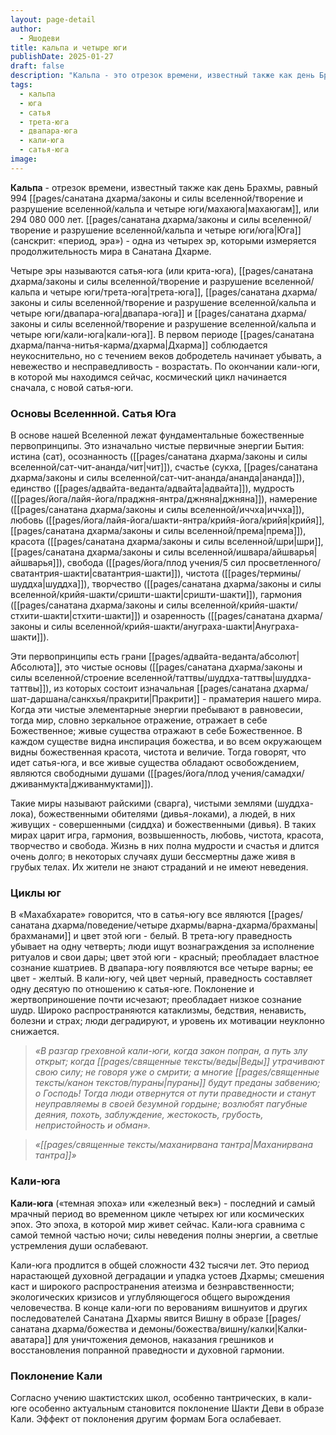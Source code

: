 ```yaml
---
layout: page-detail
author:
  - Яшодеви
title: кальпа и четыре юги
publishDate: 2025-01-27
draft: false
description: "Кальпа - это отрезок времени, известный также как день Брахмы, равный 994 махаюгам, или 294 080 000 лет. Юга (санскрит: «период, эра») - одна из четырех эр, которыми измеряется продолжительность мира в Санатана Дхарме. Четыре эры называются сатья (или крита), трета, двапара и кали."
tags:
  - кальпа
  - юга
  - сатья
  - трета-юга
  - двапара-юга
  - кали-юга
  - сатья-юга
image:
---
```

**Кальпа** - отрезок времени, известный также как день Брахмы, равный 994 [[pages/санатана дхарма/законы и силы вселенной/творение и разрушение вселенной/кальпа и четыре юги/махаюга|махаюгам]], или 294 080 000 лет. [[pages/санатана дхарма/законы и силы вселенной/творение и разрушение вселенной/кальпа и четыре юги/юга|Юга]] (санскрит: «период, эра») - одна из четырех эр, которыми измеряется продолжительность мира в Санатана Дхарме. 

Четыре эры называются сатья-юга (или крита-юга), [[pages/санатана дхарма/законы и силы вселенной/творение и разрушение вселенной/кальпа и четыре юги/трета-юга|трета-юга]], [[pages/санатана дхарма/законы и силы вселенной/творение и разрушение вселенной/кальпа и четыре юги/двапара-юга|двапара-юга]] и [[pages/санатана дхарма/законы и силы вселенной/творение и разрушение вселенной/кальпа и четыре юги/кали-юга|кали-юга]]. В первом периоде [[pages/санатана дхарма/панча-нитья-карма/дхарма|Дхарма]] соблюдается неукоснительно, но с течением веков добродетель начинает убывать, а невежество и несправедливость - возрастать. По окончании кали-юги, в которой мы находимся сейчас, космический цикл начинается сначала, с новой сатья-юги.

### Основы Вселеннной. Сатья Юга

В основе нашей Вселенной лежат фундаментальные божественные первопринципы. Это изначально чистые первичные энергии Бытия: истина (сат), осознанность ([[pages/санатана дхарма/законы и силы вселенной/сат-чит-ананда/чит|чит]]), счастье (сукха, [[pages/санатана дхарма/законы и силы вселенной/сат-чит-ананда/ананда|ананда]]), единство ([[pages/адвайта-веданта/адвайта|адвайта]]), мудрость ([[pages/йога/лайя-йога/праджня-янтра/джняна|джняна]]), намерение ([[pages/санатана дхарма/законы и силы вселенной/иччха|иччха]]), любовь ([[pages/йога/лайя-йога/шакти-янтра/крийя-йога/крийя|крийя]], [[pages/санатана дхарма/законы и силы вселенной/према|према]]), красота ([[pages/санатана дхарма/законы и силы вселенной/шри|шри]], [[pages/санатана дхарма/законы и силы вселенной/ишвара/айшварья|айшварья]]), свобода ([[pages/йога/плод учения/5 сил просветленного/сватантрия-шакти|сватантрия-шакти]]), чистота ([[pages/термины/шуддха|шуддха]]), творчество ([[pages/санатана дхарма/законы и силы вселенной/крийя-шакти/сришти-шакти|сришти-шакти]]), гармония ([[pages/санатана дхарма/законы и силы вселенной/крийя-шакти/стхити-шакти|стхити-шакти]]) и озаренность ([[pages/санатана дхарма/законы и силы вселенной/крийя-шакти/ануграха-шакти|Ануграха-шакти]]).

Эти первопринципы есть грани [[pages/адвайта-веданта/абсолют|Абсолюта]], это чистые основы ([[pages/санатана дхарма/законы и силы вселенной/строение вселенной/таттвы/шуддха-таттвы|шуддха-таттвы]]), из которых состоит изначальная [[pages/санатана дхарма/шат-даршана/санкхья/пракрити|Пракрити]] - праматерия нашего мира. Когда эти чистые элементарные энергии пребывают в равновесии, тогда мир, словно зеркальное отражение, отражает в себе Божественное; живые существа отражают в себе Божественное. В каждом существе видна инспирация божества, и во всем окружающем видны божественная красота, чистота и величие. Тогда говорят, что идет сатья-юга, и все живые существа обладают освобождением, являются свободными душами ([[pages/йога/плод учения/самадхи/дживанмукта|дживанмуктами]]).

Такие миры называют райскими (сварга), чистыми землями (шуддха-лока), божественными обителями (дивья-локами), а людей, в них живущих - совершенными (сиддха) и божественными (дивья). В таких мирах царит игра, гармония, возвышенность, любовь, чистота, красота, творчество и свобода. Жизнь в них полна мудрости и счастья и длится очень долго; в некоторых случаях души бессмертны даже живя в грубых телах. Их жители не знают страданий и не имеют неведения.

### Циклы юг

В «Махабхарате» говорится, что в сатья-югу все являются [[pages/санатана дхарма/поведение/четыре дхармы/варна-дхарма/брахманы|брахманами]] и цвет этой юги - белый. В трета-югу праведность убывает на одну четверть; люди ищут вознаграждения за исполнение ритуалов и свои дары; цвет этой юги - красный; преобладает властное сознание кшатриев. В двапара-югу появляются все четыре варны; ее цвет - желтый. В кали-югу, чей цвет черный, праведность составляет одну десятую по отношению к сатья-юге. Поклонение и жертвоприношение почти исчезают; преобладает низкое сознание шудр. Широко распространяются катаклизмы, бедствия, ненависть, болезни и страх; люди деградируют, и уровень их мотивации неуклонно снижается.

>*«В разгар греховной кали-юги, когда закон попран, а путь злу открыт; когда [[pages/священные тексты/веды|Веды]] утрачивают свою силу; не говоря уже о смрити; а многие [[pages/священные тексты/канон текстов/пураны|пураны]] будут преданы забвению; о Господь! Тогда люди отвернутся от пути праведности и станут неуправляемы в своей безумной гордыне; возлюбят пагубные деяния, похоть, заблуждение, жестокость, грубость, непристойность и обман».*  

>*«[[pages/священные тексты/маханирвана тантра|Маханирвана тантра]]»*

### Кали-юга

**Кали-юга** («темная эпоха» или «железный век») - последний и самый мрачный период во временном цикле четырех юг или космических эпох. Это эпоха, в которой мир живет сейчас. Кали-юга сравнима с самой темной частью ночи; силы неведения полны энергии, а светлые устремления души ослабевают.

Кали-юга продлится в общей сложности 432 тысячи лет. Это период нарастающей духовной деградации и упадка устоев Дхармы; смешения каст и широкого распространения атеизма и безнравственности; экологических кризисов и углубляющегося общего вырождения человечества. В конце кали-юги по верованиям вишнуитов и других последователей Санатана Дхармы явится Вишну в образе [[pages/санатана дхарма/божества и демоны/божества/вишну/калки|Калки-аватара]] для уничтожения демонов, наказания грешников и восстановления попранной праведности и духовной гармонии.

### Поклонение Кали
Согласно учению шактистских школ, особенно тантрических, в кали-юге особенно актуальным становится поклонение Шакти Деви в образе Кали. Эффект от поклонения другим формам Бога ослабевает.
